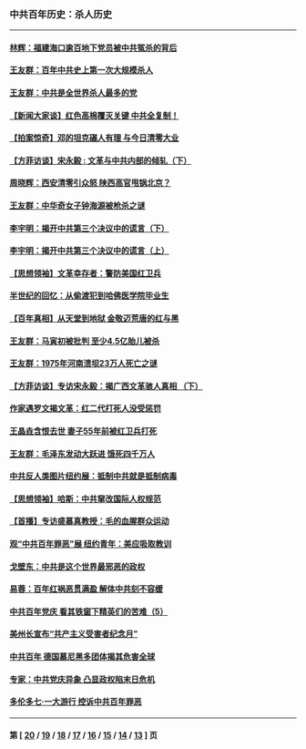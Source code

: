 ### 中共百年历史：杀人历史
---
#### [林辉：福建海口逾百地下党员被中共冤杀的背后](../../pages/nf1176106/n13878946.md?05090430) 
#### [王友群：百年中共史上第一次大规模杀人](../../pages/nf1176106/n13863785.md?05090430) 
#### [王友群：中共是全世界杀人最多的党](../../pages/nf1176106/n13860689.md?05090430) 
#### [【新闻大家谈】红色高棉覆灭关键 中共全复制！](../../pages/nf1176106/n13850222.md?05090430) 
#### [【拍案惊奇】邓的坦克碾人有理 与今日清零大业](../../pages/nf1176106/n13729574.md?05090430) 
#### [【方菲访谈】宋永毅 : 文革与中共内部的倾轧（下）](../../pages/nf1176106/n13486836.md?05090430) 
#### [周晓辉：西安清零引众怒 陕西高官甩锅北京？](../../pages/nf1176106/n13484627.md?05090430) 
#### [王友群：中华奇女子钟海源被枪杀之谜](../../pages/nf1176106/n13430555.md?05090430) 
#### [李宇明：揭开中共第三个决议中的谎言（下）](../../pages/nf1176106/n13389389.md?05090430) 
#### [李宇明：揭开中共第三个决议中的谎言（上）](../../pages/nf1176106/n13388697.md?05090430) 
#### [【思想领袖】文革幸存者：警防美国红卫兵](../../pages/nf1176106/n13339289.md?05090430) 
#### [半世纪的回忆：从偷渡犯到哈佛医学院毕业生](../../pages/nf1176106/n13345328.md?05090430) 
#### [【百年真相】从天堂到地狱 金敬迈荒唐的红与黑](../../pages/nf1176106/n13336995.md?05090430) 
#### [王友群：马寅初被批判 至少4.5亿胎儿被杀](../../pages/nf1176106/n13260313.md?05090430) 
#### [王友群：1975年河南溃坝23万人死亡之谜](../../pages/nf1176106/n13231576.md?05090430) 
#### [【方菲访谈】专访宋永毅：揭广西文革骇人真相 （下）](../../pages/nf1176106/n13209074.md?05090430) 
#### [作家遇罗文揭文革：红二代打死人没受惩罚](../../pages/nf1176106/n13205254.md?05090430) 
#### [王晶垚含恨去世 妻子55年前被红卫兵打死](../../pages/nf1176106/n13203590.md?05090430) 
#### [王友群：毛泽东发动大跃进 饿死四千万人](../../pages/nf1176106/n13177158.md?05090430) 
#### [中共反人类图片纽约展：抵制中共就是抵制病毒](../../pages/nf1176106/n13115371.md?05090430) 
#### [【思想领袖】哈斯：中共窜改国际人权规范](../../pages/nf1176106/n13053647.md?05090430) 
#### [【首播】专访盛慕真教授：毛的血腥群众运动](../../pages/nf1176106/n13091782.md?05090430) 
#### [观“中共百年罪恶”展 纽约青年：美应吸取教训](../../pages/nf1176106/n13085246.md?05090430) 
#### [戈壁东：中共是这个世界最邪恶的政权](../../pages/nf1176106/n13085641.md?05090430) 
#### [易蓉：百年红祸恶贯满盈 解体中共刻不容缓](../../pages/nf1176106/n13084455.md?05090430) 
#### [中共百年党庆 看其铁窗下精英们的苦难（5）](../../pages/nf1176106/n13076766.md?05090430) 
#### [美州长宣布“共产主义受害者纪念月”](../../pages/nf1176106/n13074024.md?05090430) 
#### [中共百年 德国慕尼黑多团体揭其危害全球](../../pages/nf1176106/n13068873.md?05090430) 
#### [专家：中共党庆异象 凸显政权陷末日危机](../../pages/nf1176106/n13067084.md?05090430) 
#### [多伦多七·一大游行 控诉中共百年罪恶](../../pages/nf1176106/n13062043.md?05090430) 

---
#### 第 [ [20](./20.md?05090430) / [19](./19.md?05090430) / [18](./18.md?05090430) / [17](./17.md?05090430) / [16](./16.md?05090430) / [15](./15.md?05090430) / [14](./14.md?05090430) / [13](./13.md?05090430) ] 页
